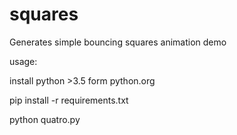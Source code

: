 # squares
Generates simple bouncing squares animation demo

usage:

install python >3.5 form python.org

pip install -r requirements.txt

python quatro.py

